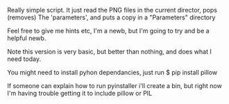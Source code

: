 Really simple script.
It just read the PNG files in the current director, pops (removes) The 'parameters', and puts a copy in a "Parameters" directory

Feel free to give me hints etc, I'm a newb, but I'm going to try and be a helpful newb.

Note this version is very basic, but better than nothing, and does what I need today.

You might need to install pyhon dependancies, just run
$ pip install pillow

If someone can explain how to run pyinstaller i'll create a bin, but right now I'm having trouble getting it to include pillow or PIL
